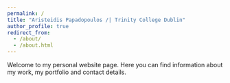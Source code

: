 ```yaml
---
permalink: /
title: "Aristeidis Papadopoulos /| Trinity College Dublin"
author_profile: true
redirect_from: 
  - /about/
  - /about.html
---
```


Welcome to my personal website page. Here you can find information about my work, my portfolio and contact details.
